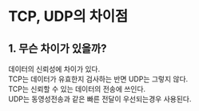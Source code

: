 # TCP, UDP의 차이점

## 1. 무슨 차이가 있을까?
데이터의 신뢰성에 차이가 있다.  
TCP는 데이터가 유효한지 검사하는 반면 UDP는 그렇지 않다.  
TCP는 신뢰할 수 있는 데이터의 전송에 쓰인다.  
UDP는 동영성전송과 같은 빠른 전달이 우선되는경우 사용된다. 
